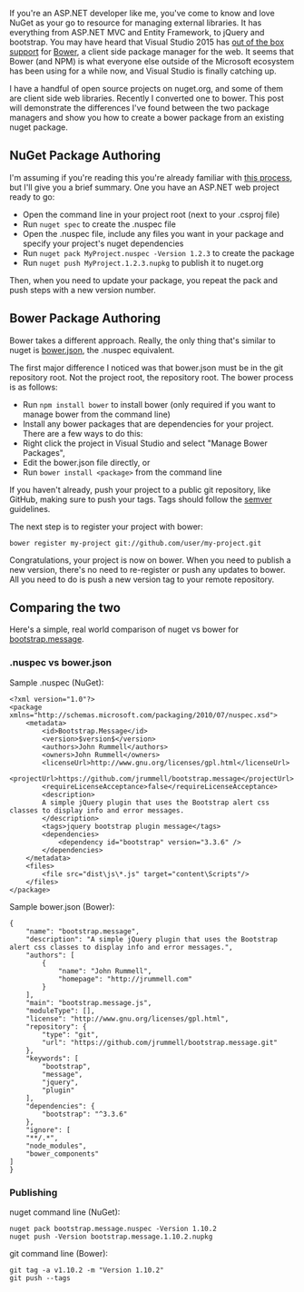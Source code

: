 If you're an ASP.NET developer like me, you've come to know and love NuGet as your go to resource for managing external libraries. It has everything from ASP.NET MVC and Entity Framework, to jQuery and bootstrap. You may have heard that Visual Studio 2015 has [out of the box support](https://msdn.microsoft.com/en-us/magazine/mt573714.aspx) for [Bower](http://bower.io/), a client side package manager for the web. It seems that Bower (and NPM) is what everyone else outside of the Microsoft ecosystem has been using for a while now, and Visual Studio is finally catching up.

I have a handful of open source projects on nuget.org, and some of them are client side web libraries. Recently I converted one to bower. This post will demonstrate the differences I've found between the two package managers and show you how to create a bower package from an existing nuget package.

## NuGet Package Authoring

I'm assuming if you're reading this you're already familiar with [this process](http://docs.nuget.org/Create/Creating-and-Publishing-a-Package), but I'll give you a brief summary. One you have an ASP.NET web project ready to go:

- Open the command line in your project root (next to your .csproj file)
- Run `nuget spec` to create the .nuspec file
- Open the .nuspec file, include any files you want in your package and specify your project's nuget dependencies
- Run `nuget pack MyProject.nuspec -Version 1.2.3` to create the package
- Run `nuget push MyProject.1.2.3.nupkg` to publish it to nuget.org

Then, when you need to update your package, you repeat the pack and push steps with a new version number.

## Bower Package Authoring

Bower takes a different approach. Really, the only thing that's similar to nuget is [bower.json](https://github.com/bower/spec/blob/master/json.md), the .nuspec equivalent.

The first major difference I noticed was that bower.json must be in the git repository root. Not the project root, the repository root. The bower process is as follows:

- Run `npm install bower` to install bower (only required if you want to manage bower from the command line)
- Install any bower packages that are dependencies for your project. There are a few ways to do this:
 - Right click the project in Visual Studio and select "Manage Bower Packages",
 - Edit the bower.json file directly, or
 - Run `bower install <package>` from the command line

If you haven't already, push your project to a public git repository, like GitHub, making sure to push your tags. Tags should follow the [semver](http://semver.org/) guidelines.

The next step is to register your project with bower:

    bower register my-project git://github.com/user/my-project.git

Congratulations, your project is now on bower. When you need to publish a new version, there's no need to re-register or push any updates to bower. All you need to do is push a new version tag to your remote repository.

## Comparing the two

Here's a simple, real world comparison of nuget vs bower for [bootstrap.message](https://github.com/jrummell/bootstrap.message).

### .nuspec vs bower.json

Sample .nuspec (NuGet):

    <?xml version="1.0"?>
    <package xmlns="http://schemas.microsoft.com/packaging/2010/07/nuspec.xsd">
        <metadata>
            <id>Bootstrap.Message</id>
            <version>$version$</version>
            <authors>John Rummell</authors>
            <owners>John Rummell</owners>
            <licenseUrl>http://www.gnu.org/licenses/gpl.html</licenseUrl>
            <projectUrl>https://github.com/jrummell/bootstrap.message</projectUrl>
            <requireLicenseAcceptance>false</requireLicenseAcceptance>
            <description>
            A simple jQuery plugin that uses the Bootstrap alert css classes to display info and error messages.
            </description>
            <tags>jquery bootstrap plugin message</tags>
            <dependencies>
                <dependency id="bootstrap" version="3.3.6" />
            </dependencies>
        </metadata>
        <files>
            <file src="dist\js\*.js" target="content\Scripts"/>
        </files>
    </package>


Sample bower.json (Bower):

    {
        "name": "bootstrap.message",
        "description": "A simple jQuery plugin that uses the Bootstrap alert css classes to display info and error messages.",
        "authors": [
            {
                "name": "John Rummell",
                "homepage": "http://jrummell.com"
            }
        ],
        "main": "bootstrap.message.js",
        "moduleType": [],
        "license": "http://www.gnu.org/licenses/gpl.html",
        "repository": {
            "type": "git",
            "url": "https://github.com/jrummell/bootstrap.message.git"
        },
        "keywords": [
            "bootstrap",
            "message",
            "jquery",
            "plugin"
        ],
        "dependencies": {
            "bootstrap": "^3.3.6"
        },
        "ignore": [
        "**/.*",
        "node_modules",
        "bower_components"
    ]
    }

### Publishing

nuget command line (NuGet):

    nuget pack bootstrap.message.nuspec -Version 1.10.2
    nuget push -Version bootstrap.message.1.10.2.nupkg

git command line (Bower):

    git tag -a v1.10.2 -m "Version 1.10.2"
    git push --tags
